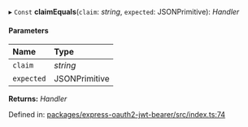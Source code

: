 ▸ `Const` **claimEquals**(`claim`: *string*, `expected`: JSONPrimitive): *Handler*

#### Parameters

| Name | Type |
| :------ | :------ |
| `claim` | *string* |
| `expected` | JSONPrimitive |

**Returns:** *Handler*

Defined in: [packages/express-oauth2-jwt-bearer/src/index.ts:74](https://github.com/auth0/node-oauth2-jwt-bearer/blob/0.0.1/packages/express-oauth2-jwt-bearer/src/index.ts#L74)
